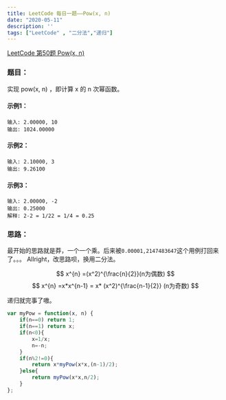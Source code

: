 ```yaml
---
title: LeetCode 每日一题——Pow(x, n)
date: "2020-05-11"
description: ''
tags: ["LeetCode" , "二分法","递归"]
---
```


[LeetCode 第50题 Pow(x, n)](https://leetcode-cn.com/problems/powx-n/)

### 题目：

实现 pow(x, n) ，即计算 x 的 n 次幂函数。

#### 示例1：
```
输入: 2.00000, 10
输出: 1024.00000
```
#### 示例2：
```
输入: 2.10000, 3
输出: 9.26100
```
#### 示例3：
```
输入: 2.00000, -2
输出: 0.25000
解释: 2-2 = 1/22 = 1/4 = 0.25
```


### 思路：
最开始的思路就是莽，一个一个乘。后来被`0.00001,2147483647`这个用例打回来了。。。
Allright，改思路呗，换用二分法。

$$   x^{n} =(x^2)^{\frac{n}{2}}(n为偶数)         $$
$$   x^{n} =x*x^{n-1} = x*  (x^2)^{\frac{n-1}{2}} (n为奇数)         $$

递归就完事了嗷。

``` javascript
var myPow = function(x, n) {
    if(n==0) return 1;
    if(n==1) return x;
    if(n<0){
        x=1/x;
        n=-n;
    }
    if(n%2!=0){
        return x*myPow(x*x,(n-1)/2);
    }else{
        return myPow(x*x,n/2);
    }
};
```


